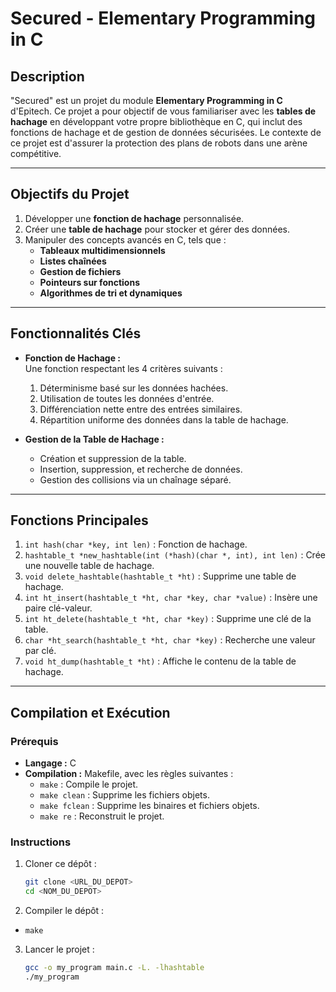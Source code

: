 # Secured - Elementary Programming in C

## Description
"Secured" est un projet du module **Elementary Programming in C** d'Epitech. Ce projet a pour objectif de vous familiariser avec les **tables de hachage** en développant votre propre bibliothèque en C, qui inclut des fonctions de hachage et de gestion de données sécurisées. Le contexte de ce projet est d'assurer la protection des plans de robots dans une arène compétitive.

---

## Objectifs du Projet
1. Développer une **fonction de hachage** personnalisée.
2. Créer une **table de hachage** pour stocker et gérer des données.
3. Manipuler des concepts avancés en C, tels que :
   - **Tableaux multidimensionnels**
   - **Listes chaînées**
   - **Gestion de fichiers**
   - **Pointeurs sur fonctions**
   - **Algorithmes de tri et dynamiques**

---

## Fonctionnalités Clés
- **Fonction de Hachage :**  
  Une fonction respectant les 4 critères suivants :
  1. Déterminisme basé sur les données hachées.
  2. Utilisation de toutes les données d'entrée.
  3. Différenciation nette entre des entrées similaires.
  4. Répartition uniforme des données dans la table de hachage.

- **Gestion de la Table de Hachage :**  
  - Création et suppression de la table.
  - Insertion, suppression, et recherche de données.
  - Gestion des collisions via un chaînage séparé.

---

## Fonctions Principales
1. `int hash(char *key, int len)` : Fonction de hachage.
2. `hashtable_t *new_hashtable(int (*hash)(char *, int), int len)` : Crée une nouvelle table de hachage.
3. `void delete_hashtable(hashtable_t *ht)` : Supprime une table de hachage.
4. `int ht_insert(hashtable_t *ht, char *key, char *value)` : Insère une paire clé-valeur.
5. `int ht_delete(hashtable_t *ht, char *key)` : Supprime une clé de la table.
6. `char *ht_search(hashtable_t *ht, char *key)` : Recherche une valeur par clé.
7. `void ht_dump(hashtable_t *ht)` : Affiche le contenu de la table de hachage.

---

## Compilation et Exécution
### Prérequis
- **Langage :** C
- **Compilation :** Makefile, avec les règles suivantes :
  - `make` : Compile le projet.
  - `make clean` : Supprime les fichiers objets.
  - `make fclean` : Supprime les binaires et fichiers objets.
  - `make re` : Reconstruit le projet.

### Instructions
1. Cloner ce dépôt :
   ```bash
   git clone <URL_DU_DEPOT>
   cd <NOM_DU_DEPOT>
2. Compiler le dépôt :
  - `make`
3. Lancer le projet :
   ```bash
   gcc -o my_program main.c -L. -lhashtable
   ./my_program